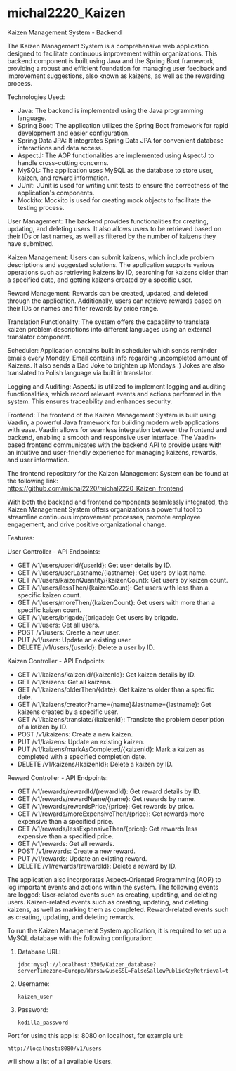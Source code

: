 # michal2220_Kaizen

Kaizen Management System - Backend

The Kaizen Management System is a comprehensive web application designed to facilitate continuous improvement within organizations. This backend component is built using Java and the Spring Boot framework, providing a robust and efficient foundation for managing user feedback and improvement suggestions, also known as kaizens, as well as the rewarding process.



Technologies Used:
- Java: The backend is implemented using the Java programming language.
- Spring Boot: The application utilizes the Spring Boot framework for rapid development and easier configuration.
- Spring Data JPA: It integrates Spring Data JPA for convenient database interactions and data access.
- AspectJ: The AOP functionalities are implemented using AspectJ to handle cross-cutting concerns.
- MySQL: The application uses MySQL as the database to store user, kaizen, and reward information.
- JUnit: JUnit is used for writing unit tests to ensure the correctness of the application's components.
- Mockito: Mockito is used for creating mock objects to facilitate the testing process.


User Management: The backend provides functionalities for creating, updating, and deleting users. It also allows users to be retrieved based on their IDs or last names, as well as filtered by the number of kaizens they have submitted.

Kaizen Management: Users can submit kaizens, which include problem descriptions and suggested solutions. The application supports various operations such as retrieving kaizens by ID, searching for kaizens older than a specified date, and getting kaizens created by a specific user.

Reward Management: Rewards can be created, updated, and deleted through the application. Additionally, users can retrieve rewards based on their IDs or names and filter rewards by price range.

Translation Functionality: The system offers the capability to translate kaizen problem descriptions into different languages using an external translator component.

Scheduler: Application contains built in scheduler which sends reminder emails every Monday. Email contains info regarding uncompleted amount of Kaizens. It also sends a Dad Joke to brighten up Mondays :) Jokes are also translated to Polish language via built in translator.

Logging and Auditing: AspectJ is utilized to implement logging and auditing functionalities, which record relevant events and actions performed in the system. This ensures traceability and enhances security.

Frontend:
The frontend of the Kaizen Management System is built using Vaadin, a powerful Java framework for building modern web applications with ease. Vaadin allows for seamless integration between the frontend and backend, enabling a smooth and responsive user interface. The Vaadin-based frontend communicates with the backend API to provide users with an intuitive and user-friendly experience for managing kaizens, rewards, and user information.

The frontend repository for the Kaizen Management System can be found at the following link:
https://github.com/michal2220/michal2220_Kaizen_frontend

With both the backend and frontend components seamlessly integrated, the Kaizen Management System offers organizations a powerful tool to streamline continuous improvement processes, promote employee engagement, and drive positive organizational change.






Features:

User Controller - API Endpoints:
- GET /v1/users/userId/{userId}: Get user details by ID.
- GET /v1/users/userLastname/{lastname}: Get users by last name.
- GET /v1/users/kaizenQuantity/{kaizenCount}: Get users by kaizen count.
- GET /v1/users/lessThen/{kaizenCount}: Get users with less than a specific kaizen count.
- GET /v1/users/moreThen/{kaizenCount}: Get users with more than a specific kaizen count.
- GET /v1/users/brigade/{brigade}: Get users by brigade.
- GET /v1/users: Get all users.
- POST /v1/users: Create a new user.
- PUT /v1/users: Update an existing user.
- DELETE /v1/users/{userId}: Delete a user by ID.

Kaizen Controller - API Endpoints:
- GET /v1/kaizens/kaizenId/{kaizenId}: Get kaizen details by ID.
- GET /v1/kaizens: Get all kaizens.
- GET /v1/kaizens/olderThen/{date}: Get kaizens older than a specific date.
- GET /v1/kaizens/creator?name={name}&lastname={lastname}: Get kaizens created by a specific user.
- GET /v1/kaizens/translate/{kaizenId}: Translate the problem description of a kaizen by ID.
- POST /v1/kaizens: Create a new kaizen.
- PUT /v1/kaizens: Update an existing kaizen.
- PUT /v1/kaizens/markAsCompleted/{kaizenId}: Mark a kaizen as completed with a specified completion date.
- DELETE /v1/kaizens/{kaizenId}: Delete a kaizen by ID.

Reward Controller - API Endpoints:
- GET /v1/rewards/rewardId/{rewardId}: Get reward details by ID.
- GET /v1/rewards/rewardName/{name}: Get rewards by name.
- GET /v1/rewards/rewardsPrice/{price}: Get rewards by price.
- GET /v1/rewards/moreExpensiveThen/{price}: Get rewards more expensive than a specified price.
- GET /v1/rewards/lessExpensiveThen/{price}: Get rewards less expensive than a specified price.
- GET /v1/rewards: Get all rewards.
- POST /v1/rewards: Create a new reward.
- PUT /v1/rewards: Update an existing reward.
- DELETE /v1/rewards/{rewardId}: Delete a reward by ID.

The application also incorporates Aspect-Oriented Programming (AOP) to log important events and actions within the system. The following events are logged:
User-related events such as creating, updating, and deleting users.
Kaizen-related events such as creating, updating, and deleting kaizens, as well as marking them as completed.
Reward-related events such as creating, updating, and deleting rewards.



To run the Kaizen Management System application, it is required to set up a MySQL database with the following configuration:

1. Database URL:
   ```
   jdbc:mysql://localhost:3306/Kaizen_database?serverTimezone=Europe/Warsaw&useSSL=False&allowPublicKeyRetrieval=true
   ```

2. Username:
   ```
   kaizen_user
   ```

3. Password:
   ```
   kodilla_password
   ```
Port for using this app is: 8080 on localhost, for example url:

   ```
   http://localhost:8080/v1/users
   ```
will show a list of all available Users.